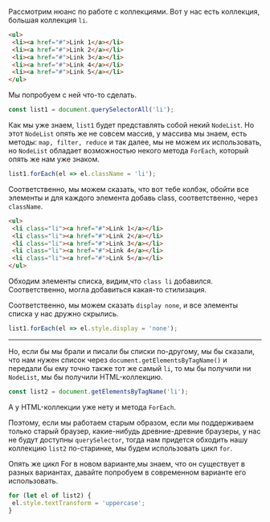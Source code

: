 Рассмотрим нюанс по работе с коллекциями.
Вот у нас есть коллекция, большая коллекция `li`.
```html
<ul>
 <li><a href="#">Link 1</a></li>
 <li><a href="#">Link 2</a></li>
 <li><a href="#">Link 3</a></li>
 <li><a href="#">Link 4</a></li>
 <li><a href="#">Link 5</a></li>
</ul>
```
Мы попробуем с ней что-то сделать.
```js
const list1 = document.querySelectorAll('li');
```
Как мы уже знаем, `list1` будет представлять собой некий `NodeList`. Но этот `NodeList` опять же
не совсем массив, у массива мы знаем, есть методы: `map, filter, reduce` и так далее, мы не можем их использовать, но `NodeList` обладает возможностью некого метода `ForEach`, который опять же нам уже знаком.
```js
list1.forEach(el => el.className = 'li');
```
Соответственно, мы можем сказать, что вот тебе колбэк, обойти все элементы и для каждого элемента добавь class, соответственно, через `className`. 
```html
<ul>
 <li class="li"><a href="#">Link 1</a></li>
 <li class="li"><a href="#">Link 2</a></li>
 <li class="li"><a href="#">Link 3</a></li>
 <li class="li"><a href="#">Link 4</a></li>
 <li class="li"><a href="#">Link 5</a></li>
</ul>
```

Обходим элементы списка, видим,что `class li` добавился.  Соответственно, могла добавиться
какая-то стилизация. 

Соответственно, мы можем сказать `display none`, и все элементы списка у нас дружно скрылись.
```js
list1.forEach(el => el.style.display = 'none');
```

------
Но, если бы мы брали и писали бы списки по-другому, мы бы сказали, что нам нужен список
через `document.getElementsByTagName()` и передали бы ему точно также тот же самый `li`, то мы бы получили ни `NodeList`, мы бы получили HTML-коллекцию.
```js
const list2 = document.getElementsByTagName('li');
```
А у HTML-коллекции уже нету и метода `ForEach`.

Поэтому, если мы работаем старым образом, если мы поддерживаем только старый браузер, какие-нибудь древние-древние браузеры, у нас не будут доступны `querySelector`, тогда нам придется обходить нашу коллекцию `list2` по-старинке, мы будем использовать цикл `for`. 

Опять же цикл For в новом варианте,мы знаем, что он существует в разных вариантах, давайте попробуем в современном варианте его использовать.
```js
for (let el of list2) {
 el.style.textTransform = 'uppercase';
}
```


